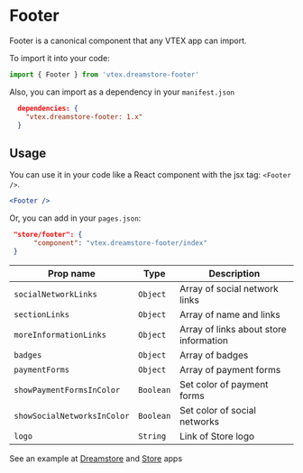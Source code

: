 # Footer

Footer is a canonical component that any VTEX app can import.

To import it into your code:

```js
import { Footer } from 'vtex.dreamstore-footer'
```
Also, you can import as a dependency in your `manifest.json`
```json
  dependencies: {
    "vtex.dreamstore-footer: 1.x"
  }
```

## Usage

You can use it in your code like a React component with the jsx tag: `<Footer />`.

```jsx
<Footer />
```

Or, you can add in your `pages.json`: 
```json
 "store/footer": {
      "component": "vtex.dreamstore-footer/index"
 }
```

| Prop name                          | Type       | Description                                       |
| ---------------------------------- | ---------- | ------------------------------------------------- |
| `socialNetworkLinks`               | `Object`   | Array of social network links                     |
| `sectionLinks`                     | `Object`   | Array of name and links                           |
| `moreInformationLinks`             | `Object`   | Array of links about store information            |
| `badges`                           | `Object`   | Array of badges                                   |
| `paymentForms`                     | `Object`   | Array of payment forms                            |
| `showPaymentFormsInColor`          | `Boolean`  | Set color of payment forms                        |
| `showSocialNetworksInColor`        | `Boolean`  | Set color of social networks                      |
| `logo`                             | `String`   | Link of Store logo                                |

See an example at [Dreamstore](https://github.com/vtex-apps/dreamstore-theme/blob/master/pages/pages.json#L24) and [Store](https://github.com/vtex-apps/store/blob/master/react/StoreTemplate.js#L16) apps
